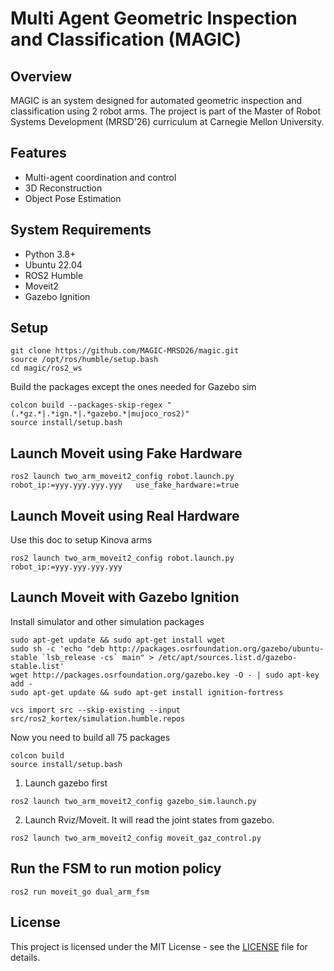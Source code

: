 # Multi Agent Geometric Inspection and Classification (MAGIC)

## Overview
MAGIC is an system designed for automated geometric inspection and classification using 2 robot arms. The project is part of the Master of Robot Systems Development (MRSD'26) curriculum at Carnegie Mellon University. 

## Features
- Multi-agent coordination and control
- 3D Reconstruction
- Object Pose Estimation

## System Requirements
- Python 3.8+
- Ubuntu 22.04
- ROS2 Humble
- Moveit2
- Gazebo Ignition

## Setup

```
git clone https://github.com/MAGIC-MRSD26/magic.git
source /opt/ros/humble/setup.bash
cd magic/ros2_ws
```

Build the packages except the ones needed for Gazebo sim
```
colcon build --packages-skip-regex "(.*gz.*|.*ign.*|.*gazebo.*|mujoco_ros2)"
source install/setup.bash
```

## Launch Moveit using Fake Hardware
```
ros2 launch two_arm_moveit2_config robot.launch.py   robot_ip:=yyy.yyy.yyy.yyy   use_fake_hardware:=true
```

## Launch Moveit using Real Hardware

Use this doc to setup Kinova arms
```
ros2 launch two_arm_moveit2_config robot.launch.py   robot_ip:=yyy.yyy.yyy.yyy  
```

## Launch Moveit with Gazebo Ignition

Install simulator and other simulation packages
```
sudo apt-get update && sudo apt-get install wget
sudo sh -c 'echo "deb http://packages.osrfoundation.org/gazebo/ubuntu-stable `lsb_release -cs` main" > /etc/apt/sources.list.d/gazebo-stable.list'
wget http://packages.osrfoundation.org/gazebo.key -O - | sudo apt-key add -
sudo apt-get update && sudo apt-get install ignition-fortress
```
```
vcs import src --skip-existing --input src/ros2_kortex/simulation.humble.repos
```

Now you need to build all 75 packages
```
colcon build
source install/setup.bash
```
1. Launch gazebo first
```
ros2 launch two_arm_moveit2_config gazebo_sim.launch.py
```

2. Launch Rviz/Moveit. It will read the joint states from gazebo.
```
ros2 launch two_arm_moveit2_config moveit_gaz_control.py
```

## Run the FSM to run motion policy
```
ros2 run moveit_go dual_arm_fsm
```


## License
This project is licensed under the MIT License - see the [LICENSE](LICENSE) file for details.
